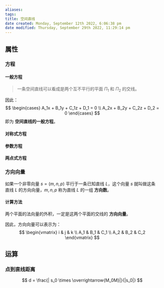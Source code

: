 ```yaml
---
aliases: 
tags: 
title: 空间直线
date created: Monday, September 12th 2022, 6:06:38 pm
date modified: Thursday, September 29th 2022, 11:29:14 pm
---
```


## 属性

### 方程

#### 一般方程

> 一条空间直线可以看成是两个互不平行的平面 $\Pi_1$ 和 $\Pi_2$ 的交线。

因此：
$$
\begin{cases}
A_1x + B_1y + C_1z + D_1 = 0 \\
A_2x + B_2y + C_2z + D_2 = 0
\end{cases}
$$
即为 **空间直线的一般方程**。

#### 对称式方程

#### 参数方程

#### 两点式方程

### 方向向量

如果一个非零向量 $s = (m, n, p)$ 平行于一条已知直线 $L$，这个向量 $s$ 就叫做这条直线 $L$ 的方向向量，$m, n, p$ 称为直线 $L$ 的一组 **方向数**。

#### 计算方法

两个平面的法向量的外积，一定是这两个平面的交线的 **方向向量**。

因此，方向向量可以表示为：
$$
\begin{vmatrix}
i & j & k \\
A_1 & B_1 & C_1 \\
A_2 & B_2 & C_2
\end{vmatrix}
$$

## 运算

### 点到直线距离

$$
d = \frac{| s_0 \times \overrightarrow{M_0M}|}{|s_0|}
$$
